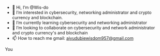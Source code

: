 - 👋 Hi, I’m @Wis-do
- 👀 I’m interested in cybersecurity, networking administrator and crypto currency and blockchain.
- 🌱 I’m currently learning cybersecurity and networking administrator 
- 💞️ I’m looking to collaborate on cybersecurity and network administrator and crypto currency's and blockchain 
- 📫 How to reach me gmail: aiyudubiewisdom957@gmail.com

<!---
Wis-do/Wis-do is a ✨ special ✨ repository because its `README.md` (this file) appears on your GitHub profile.
You can click the Preview link to take a look at your changes.
--->
You 
